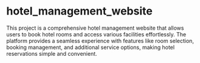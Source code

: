 # hotel_management_website
This project is a comprehensive hotel management website that allows users to book hotel rooms and access various facilities effortlessly. The platform provides a seamless experience with features like room selection, booking management, and additional service options, making hotel reservations simple and convenient.
